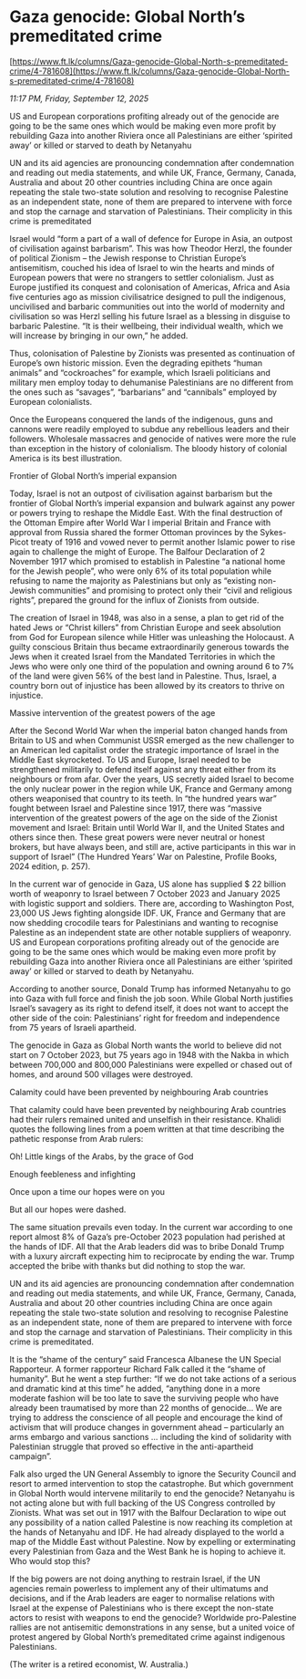 # Gaza genocide: Global North’s premeditated crime

[https://www.ft.lk/columns/Gaza-genocide-Global-North-s-premeditated-crime/4-781608](https://www.ft.lk/columns/Gaza-genocide-Global-North-s-premeditated-crime/4-781608)

*11:17 PM, Friday, September 12, 2025*

US and European corporations profiting already out of the genocide are going to be the same ones which would be making even more profit by rebuilding Gaza into another Riviera once all Palestinians are either ‘spirited away’ or killed or starved to death by Netanyahu

UN and its aid agencies are pronouncing condemnation after condemnation and reading out media statements, and while UK, France, Germany, Canada, Australia and about 20 other countries including China are once again repeating the stale two-state solution and resolving to recognise Palestine as an independent state, none of them are prepared to intervene with force and stop the carnage and starvation of Palestinians. Their complicity in this crime is premeditated

Israel would “form a part of a wall of defence for Europe in Asia, an outpost of civilisation against barbarism”. This was how Theodor Herzl, the founder of political Zionism – the Jewish response to Christian Europe’s antisemitism, couched his idea of Israel to win the hearts and minds of European powers that were no strangers to settler colonialism. Just as Europe justified its conquest and colonisation of Americas, Africa and Asia five centuries ago as mission civilisatrice designed to pull the indigenous, uncivilised and barbaric communities out into the world of modernity and civilisation so was Herzl selling his future Israel as a blessing in disguise to barbaric Palestine. “It is their wellbeing, their individual wealth, which we will increase by bringing in our own,” he added.

Thus, colonisation of Palestine by Zionists was presented as continuation of Europe’s own historic mission. Even the degrading epithets “human animals” and “cockroaches” for example, which Israeli politicians and military men employ today to dehumanise Palestinians are no different from the ones such as “savages”, “barbarians” and “cannibals” employed by European colonialists.

Once the Europeans conquered the lands of the indigenous, guns and cannons were readily employed to subdue any rebellious leaders and their followers. Wholesale massacres and genocide of natives were more the rule than exception in the history of colonialism. The bloody history of colonial America is its best illustration.

Frontier of Global North’s imperial expansion

Today, Israel is not an outpost of civilisation against barbarism but the frontier of Global North’s imperial expansion and bulwark against any power or powers trying to reshape the Middle East. With the final destruction of the Ottoman Empire after World War I imperial Britain and France with approval from Russia shared the former Ottoman provinces by the Sykes-Picot treaty of 1916 and vowed never to permit another Islamic power to rise again to challenge the might of Europe. The Balfour Declaration of 2 November 1917 which promised to establish in Palestine “a national home for the Jewish people”, who were only 6% of its total population while refusing to name the majority as Palestinians but only as “existing non-Jewish communities” and promising to protect only their “civil and religious rights”, prepared the ground for the influx of Zionists from outside.

The creation of Israel in 1948, was also in a sense, a plan to get rid of the hated Jews or “Christ killers” from Christian Europe and seek absolution from God for European silence while Hitler was unleashing the Holocaust. A guilty conscious Britain thus became extraordinarily generous towards the Jews when it created Israel from the Mandated Territories in which the Jews who were only one third of the population and owning around 6 to 7% of the land were given 56% of the best land in Palestine. Thus, Israel, a country born out of injustice has been allowed by its creators to thrive on injustice.

Massive intervention of the greatest powers of the age

After the Second World War when the imperial baton changed hands from Britain to US and when Communist USSR emerged as the new challenger to an American led capitalist order the strategic importance of Israel in the Middle East skyrocketed. To US and Europe, Israel needed to be strengthened militarily to defend itself against any threat either from its neighbours or from afar. Over the years, US secretly aided Israel to become the only nuclear power in the region while UK, France and Germany among others weaponised that country to its teeth. In “the hundred years war” fought between Israel and Palestine since 1917, there was “massive intervention of the greatest powers of the age on the side of the Zionist movement and Israel: Britain until World War II, and the United States and others since then. These great powers were never neutral or honest brokers, but have always been, and still are, active participants in this war in support of Israel” (The Hundred Years’ War on Palestine, Profile Books, 2024 edition, p. 257).

In the current war of genocide in Gaza, US alone has supplied $ 22 billion worth of weaponry to Israel between 7 October 2023 and January 2025 with logistic support and soldiers. There are, according to Washington Post, 23,000 US Jews fighting alongside IDF. UK, France and Germany that are now shedding crocodile tears for Palestinians and wanting to recognise Palestine as an independent state are other notable suppliers of weaponry. US and European corporations profiting already out of the genocide are going to be the same ones which would be making even more profit by rebuilding Gaza into another Riviera once all Palestinians are either ‘spirited away’ or killed or starved to death by Netanyahu.

According to another source, Donald Trump has informed Netanyahu to go into Gaza with full force and finish the job soon. While Global North justifies Israel’s savagery as its right to defend itself, it does not want to accept the other side of the coin: Palestinians’ right for freedom and independence from 75 years of Israeli apartheid.

The genocide in Gaza as Global North wants the world to believe did not start on 7 October 2023, but 75 years ago in 1948 with the Nakba in which between 700,000 and 800,000 Palestinians were expelled or chased out of homes, and around 500 villages were destroyed.

Calamity could have been prevented by neighbouring Arab countries

That calamity could have been prevented by neighbouring Arab countries had their rulers remained united and unselfish in their resistance. Khalidi quotes the following lines from a poem written at that time describing the pathetic response from Arab rulers:

Oh! Little kings of the Arabs, by the grace of God

Enough feebleness and infighting

Once upon a time our hopes were on you

But all our hopes were dashed.

The same situation prevails even today. In the current war according to one report almost 8% of Gaza’s pre-October 2023 population had perished at the hands of IDF. All that the Arab leaders did was to bribe Donald Trump with a luxury aircraft expecting him to reciprocate by ending the war. Trump accepted the bribe with thanks but did nothing to stop the war.

UN and its aid agencies are pronouncing condemnation after condemnation and reading out media statements, and while UK, France, Germany, Canada, Australia and about 20 other countries including China are once again repeating the stale two-state solution and resolving to recognise Palestine as an independent state, none of them are prepared to intervene with force and stop the carnage and starvation of Palestinians. Their complicity in this crime is premeditated.

It is the “shame of the century” said Francesca Albanese the UN Special Rapporteur. A former rapporteur Richard Falk called it the “shame of humanity”. But he went a step further: “If we do not take actions of a serious and dramatic kind at this time” he added, “anything done in a more moderate fashion will be too late to save the surviving people who have already been traumatised by more than 22 months of genocide… We are trying to address the conscience of all people and encourage the kind of activism that will produce changes in government ahead – particularly an arms embargo and various sanctions … including the kind of solidarity with Palestinian struggle that proved so effective in the anti-apartheid campaign”.

Falk also urged the UN General Assembly to ignore the Security Council and resort to armed intervention to stop the catastrophe. But which government in Global North would intervene militarily to end the genocide? Netanyahu is not acting alone but with full backing of the US Congress controlled by Zionists. What was set out in 1917 with the Balfour Declaration to wipe out any possibility of a nation called Palestine is now reaching its completion at the hands of Netanyahu and IDF. He had already displayed to the world a map of the Middle East without Palestine. Now by expelling or exterminating every Palestinian from Gaza and the West Bank he is hoping to achieve it. Who would stop this?

If the big powers are not doing anything to restrain Israel, if the UN agencies remain powerless to implement any of their ultimatums and decisions, and if the Arab leaders are eager to normalise relations with Israel at the expense of Palestinians who is there except the non-state actors to resist with weapons to end the genocide? Worldwide pro-Palestine rallies are not antisemitic demonstrations in any sense, but a united voice of protest angered by Global North’s premeditated crime against indigenous Palestinians.

(The writer is a retired economist, W. Australia.)

